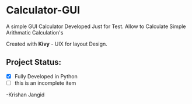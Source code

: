 # Calculator-GUI

A simple GUI Calculator Developed Just for Test.
Allow to Calculate Simple Arithmatic Calculation's

Created with **Kivy** - UIX for layout Design.

## Project Status:

- [x] Fully Developed in Python
- [ ] this is an incomplete item

-Krishan Jangid
